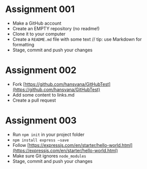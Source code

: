 # Assignment 001
- Make a GitHub account
- Create an EMPTY repository (no readme!)
- Clone it to your computer
- Create a `README.md` file with some text // tip: use Markdown for formatting
- Stage, commit and push your changes

# Assignment 002
- Fork [https://github.com/hansvana/GitHubTest](https://github.com/hansvana/GitHubTest)
- Add some content to links.md
- Create a pull request

# Assignment 003
- Run `npm init` in your project folder
- `npm install express –save`
- Follow [https://expressjs.com/en/starter/hello-world.html](https://expressjs.com/en/starter/hello-world.html)
- Make sure Git ignores `node_modules`
- Stage, commit and push your changes
